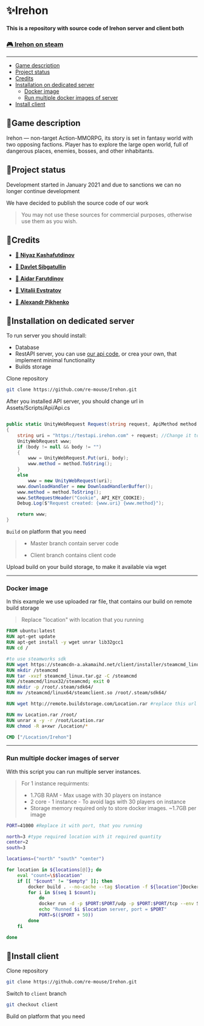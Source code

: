 # ✨Irehon

#### This is a repository with source code of Irehon server and client both

### [🎮 Irehon on steam](https://store.steampowered.com/app/1759510)

---
- [Game description](#game-description)
- [Project status](#project-status)
- [Credits](#credits)
- [Installation on dedicated server](#installation-on-dedicated-server)
    - [Docker image](#docker-image)
    - [Run multiple docker images of server](#run-multiple-docker-images-of-server)
- [Install client](#install-client)

## 📙Game description

Irehon — non-target Action-MMORPG, its story is set in fantasy world with two opposing factions. Player has to explore the large open world, full of dangerous places, enemies, bosses, and other inhabitants.

## 📝Project status
Development started in January 2021 and due to sanctions we can no longer continue development

We have decided to publish the source code of our work

> You may not use these sources for commercial purposes, otherwise use them as you wish.

##  🤝Credits

- [👤 **Niyaz Kashafutdinov**](https://github.com/re-mouse)

- [👤 **Davlet Sibgatullin**](https://github.com/dpatrica)

- [👤 **Aidar Farutdinov**](https://github.com/aidarf)

- [👤 **Vitalii Evstratov**](https://github.com/vesord)

- [👤 **Alexandr Pikhenko**](https://github.com/sjacki)


## 🚀Installation on dedicated server

To run server you should install:
- Database
- RestAPI server, you can use [our api code](https://github.com/re-mouse/Irehon-php-api), or crea your own, that implement minimal functionality
- Builds storage

Clone repository

```bash
git clone https://github.com/re-mouse/Irehon.git
```

After you installed API server, you should change url in Assets/Scripts/Api/Api.cs
```csharp

public static UnityWebRequest Request(string request, ApiMethod method = ApiMethod.GET, string body = null)
{
    string uri = "https://testapi.irehon.com" + request; //Change it to your url
    UnityWebRequest www;
    if (body != null && body != "")
    {
        www = UnityWebRequest.Put(uri, body);
        www.method = method.ToString();
    }
    else
        www = new UnityWebRequest(uri);
    www.downloadHandler = new DownloadHandlerBuffer();
    www.method = method.ToString();
    www.SetRequestHeader("Cookie", API_KEY_COOKIE);
    Debug.Log($"Request created: {www.uri} {www.method}");

    return www;
}
```

`Build` on platform that you need

> - Master branch contain server code
>
> - Client branch contains client code

Upload build on your build storage, to make it available via wget

---
### Docker image
In this example we use uploaded rar file, that contains our build on remote build storage
> Replace "location" with location that you running
```dockerfile
FROM ubuntu:latest
RUN apt-get update
RUN apt-get install -y wget unrar lib32gcc1
RUN cd /

#to use steamworks sdk
RUN wget https://steamcdn-a.akamaihd.net/client/installer/steamcmd_linux.tar.gz
RUN mkdir /steamcmd
RUN tar -xvzf steamcmd_linux.tar.gz -C /steamcmd
RUN /steamcmd/linux32/steamcmd; exit 0
RUN mkdir -p /root/.steam/sdk64/
RUN mv /steamcmd/linux64/steamclient.so /root/.steam/sdk64/

RUN wget http://remote.buildstorage.com/Location.rar #replace this url to your build storage

RUN mv Location.rar /root/
RUN unrar x -y -r /root/Location.rar
RUN chmod -R a+xwr /Location/*

CMD ["/Location/Irehon"]
```

---

### Run multiple docker images of server
With this script you can run multiple server instances.
> For 1 instance requirments:
> - 1.7GB RAM - Max usage with 30 players on instance
> - 2 core - 1 instance - To avoid lags with 30 players on instance
> - Storage memory required only to store docker images. ~1.7GB per image

```bash
PORT=41000 #Replace it with port, that you running

north=3 #type required location with it required quantity
center=2
south=3

locations=("north" "south" "center")

for location in ${locations[@]}; do
    eval "count=\$$location"
    if [[ "$count" != "$empty" ]]; then
        docker build . --no-cache --tag $location -f ${location^}Dockerfile
        for i in $(seq 1 $count);
            do
            docker run -d -p $PORT:$PORT/udp -p $PORT:$PORT/tcp --env SERVERPORT=$PORT $location
            echo "Runned $i $location server, port = $PORT"
            PORT=$(($PORT + 50))
        done
    fi

done
```

## 🤖Install client
Clone repository

```bash
git clone https://github.com/re-mouse/Irehon.git
```
Switch to `client` branch
```bash
git checkout client
```
Build on platform that you need
